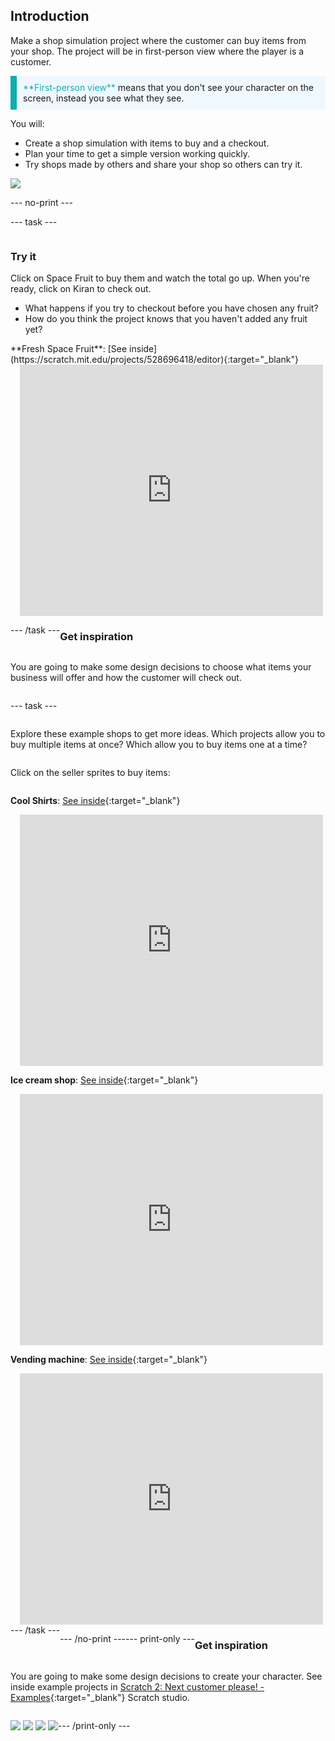## Introduction

Make a shop simulation project where the customer can buy items from your shop. The project will be in first-person view where the player is a customer. 

<p style="border-left: solid; border-width:10px; border-color: #0faeb0; background-color: aliceblue; padding: 10px;">
<span style="color: #0faeb0">**First-person view**</span> means that you don't see your character on the screen, instead you see what they see.
</p>

You will:
+ Create a shop simulation with items to buy and a checkout.
+ Plan your time to get a simple version working quickly.
+ Try shops made by others and share your shop so others can try it.

![](images/example-strip.png)

--- no-print ---

--- task ---

<div style="display: flex; flex-wrap: wrap">
<div style="flex-basis: 175px; flex-grow: 1">  

### Try it 

Click on Space Fruit to buy them and watch the total go up. When you're ready, click on Kiran to check out. 

+ What happens if you try to checkout before you have chosen any fruit? 
+ How do you think the project knows that you haven't added any fruit yet?

</div>
<div>
**Fresh Space Fruit**: [See inside](https://scratch.mit.edu/projects/528696418/editor){:target="_blank"}
<div class="scratch-preview" style="margin-left: 15px;">
  <iframe allowtransparency="true" width="485" height="402" src="https://scratch.mit.edu/projects/embed/528696418/?autostart=false" frameborder="0"></iframe>
</div>
</div>

--- /task ---

### Get inspiration 

You are going to make some design decisions to choose what items your business will offer and how the customer will check out. 

--- task ---

Explore these example shops to get more ideas. Which projects allow you to buy multiple items at once? Which allow you to buy items one at a time?

Click on the seller sprites to buy items:

**Cool Shirts**: [See inside](https://scratch.mit.edu/projects/528697069/editor){:target="_blank"}
<div class="scratch-preview" style="margin-left: 15px;">
  <iframe allowtransparency="true" width="485" height="402" src="https://scratch.mit.edu/projects/embed/528697069/?autostart=false" frameborder="0"></iframe>
</div>

**Ice cream shop**: [See inside](https://scratch.mit.edu/projects/525972748/editor){:target="_blank"}
<div class="scratch-preview" style="margin-left: 15px;">
  <iframe allowtransparency="true" width="485" height="402" src="https://scratch.mit.edu/projects/embed/525972748/?autostart=false" frameborder="0"></iframe>
</div>

**Vending machine**: [See inside](https://scratch.mit.edu/projects/526051796/editor){:target="_blank"}
<div class="scratch-preview" style="margin-left: 15px;">
  <iframe allowtransparency="true" width="485" height="402" src="https://scratch.mit.edu/projects/embed/526051796/?autostart=false" frameborder="0"></iframe>
</div>
--- /task ---

--- /no-print ---

--- print-only ---

### Get inspiration 

You are going to make some design decisions to create your character. See inside example projects in [Scratch 2: Next customer please! - Examples](https://scratch.mit.edu/studios/29611454/){:target="_blank"} Scratch studio.

![](images/fruit.png)
![](images/tshirt.png)
![](images/icecream.png)
![](images/vending.png)

--- /print-only ---

